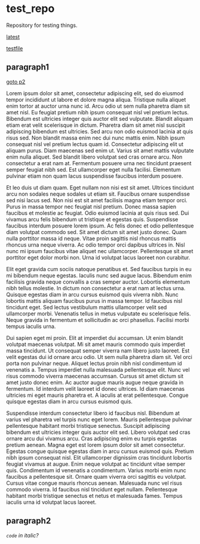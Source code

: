# test_repo
Repository for testing things.

[latest](https://github.com/CreepNT/test_repo/releases/latest)

[testfile](folder/testfile.txt)

## paragraph1
[goto p2](#paragraph2)

Lorem ipsum dolor sit amet, consectetur adipiscing elit, sed do eiusmod tempor incididunt ut labore et dolore magna aliqua. Tristique nulla aliquet enim tortor at auctor urna nunc id. Arcu odio ut sem nulla pharetra diam sit amet nisl. Eu feugiat pretium nibh ipsum consequat nisl vel pretium lectus. Bibendum est ultricies integer quis auctor elit sed vulputate. Blandit aliquam etiam erat velit scelerisque in dictum. Pharetra diam sit amet nisl suscipit adipiscing bibendum est ultricies. Sed arcu non odio euismod lacinia at quis risus sed. Non blandit massa enim nec dui nunc mattis enim. Nibh ipsum consequat nisl vel pretium lectus quam id. Consectetur adipiscing elit ut aliquam purus. Diam maecenas sed enim ut. Varius sit amet mattis vulputate enim nulla aliquet. Sed blandit libero volutpat sed cras ornare arcu. Non consectetur a erat nam at. Fermentum posuere urna nec tincidunt praesent semper feugiat nibh sed. Est ullamcorper eget nulla facilisi. Elementum pulvinar etiam non quam lacus suspendisse faucibus interdum posuere.

Et leo duis ut diam quam. Eget nullam non nisi est sit amet. Ultrices tincidunt arcu non sodales neque sodales ut etiam sit. Faucibus ornare suspendisse sed nisi lacus sed. Non nisi est sit amet facilisis magna etiam tempor orci. Purus in massa tempor nec feugiat nisl pretium. Donec massa sapien faucibus et molestie ac feugiat. Odio euismod lacinia at quis risus sed. Dui vivamus arcu felis bibendum ut tristique et egestas quis. Suspendisse faucibus interdum posuere lorem ipsum. Ac felis donec et odio pellentesque diam volutpat commodo sed. Sit amet dictum sit amet justo donec. Quam nulla porttitor massa id neque. Vitae proin sagittis nisl rhoncus mattis rhoncus urna neque viverra. Ac odio tempor orci dapibus ultrices in. Nisl nunc mi ipsum faucibus vitae aliquet nec ullamcorper. Pellentesque sit amet porttitor eget dolor morbi non. Urna id volutpat lacus laoreet non curabitur.

Elit eget gravida cum sociis natoque penatibus et. Sed faucibus turpis in eu mi bibendum neque egestas. Iaculis nunc sed augue lacus. Bibendum enim facilisis gravida neque convallis a cras semper auctor. Lobortis elementum nibh tellus molestie. In dictum non consectetur a erat nam at lectus urna. Quisque egestas diam in arcu cursus euismod quis viverra nibh. Nunc lobortis mattis aliquam faucibus purus in massa tempor. Id faucibus nisl tincidunt eget. Sed lectus vestibulum mattis ullamcorper velit sed ullamcorper morbi. Venenatis tellus in metus vulputate eu scelerisque felis. Neque gravida in fermentum et sollicitudin ac orci phasellus. Facilisi morbi tempus iaculis urna.

Dui sapien eget mi proin. Elit at imperdiet dui accumsan. Ut enim blandit volutpat maecenas volutpat. Mi sit amet mauris commodo quis imperdiet massa tincidunt. Ut consequat semper viverra nam libero justo laoreet. Est velit egestas dui id ornare arcu odio. Ut sem nulla pharetra diam sit. Vel orci porta non pulvinar neque. Aliquet lectus proin nibh nisl condimentum id venenatis a. Tempus imperdiet nulla malesuada pellentesque elit. Nunc vel risus commodo viverra maecenas accumsan. Cursus sit amet dictum sit amet justo donec enim. Ac auctor augue mauris augue neque gravida in fermentum. Id interdum velit laoreet id donec ultrices. Id diam maecenas ultricies mi eget mauris pharetra et. A iaculis at erat pellentesque. Congue quisque egestas diam in arcu cursus euismod quis.

Suspendisse interdum consectetur libero id faucibus nisl. Bibendum at varius vel pharetra vel turpis nunc eget lorem. Mauris pellentesque pulvinar pellentesque habitant morbi tristique senectus. Suscipit adipiscing bibendum est ultricies integer quis auctor elit sed. Libero volutpat sed cras ornare arcu dui vivamus arcu. Cras adipiscing enim eu turpis egestas pretium aenean. Magna eget est lorem ipsum dolor sit amet consectetur. Egestas congue quisque egestas diam in arcu cursus euismod quis. Pretium nibh ipsum consequat nisl. Elit ullamcorper dignissim cras tincidunt lobortis feugiat vivamus at augue. Enim neque volutpat ac tincidunt vitae semper quis. Condimentum id venenatis a condimentum. Varius morbi enim nunc faucibus a pellentesque sit. Ornare quam viverra orci sagittis eu volutpat. Cursus vitae congue mauris rhoncus aenean. Malesuada nunc vel risus commodo viverra. Id faucibus nisl tincidunt eget nullam. Pellentesque habitant morbi tristique senectus et netus et malesuada fames. Tempus iaculis urna id volutpat lacus laoreet.

## paragraph2
*`code` in italic?*
